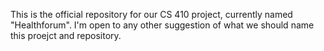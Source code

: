 This is the official repository for our CS 410 project, currently named "Healthforum". I'm open to any other suggestion of what we should name this proejct and repository.
